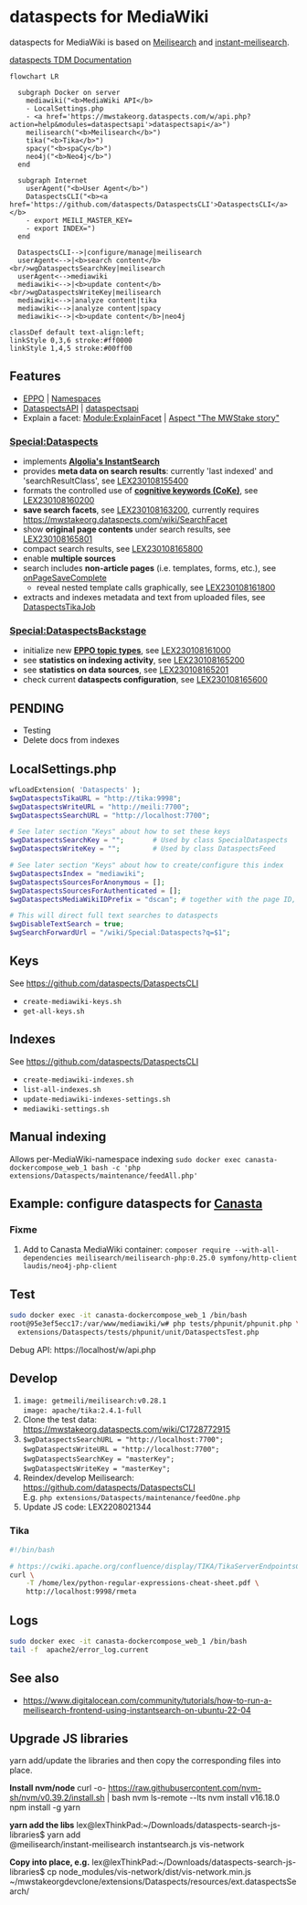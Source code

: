 # dataspects for MediaWiki

dataspects for MediaWiki is based on [Meilisearch](https://www.meilisearch.com) and [instant-meilisearch](https://github.com/meilisearch/instant-meilisearch).

[dataspects TDM Documentation](https://htmlpreview.github.io/?https://github.com/dataspects/mediawiki-extensions-Dataspects/blob/master/doc.html)

```mermaid
flowchart LR

  subgraph Docker on server
    mediawiki("<b>MediaWiki API</b>
    - LocalSettings.php
    - <a href='https://mwstakeorg.dataspects.com/w/api.php?action=help&modules=dataspectsapi'>dataspectsapi</a>")
    meilisearch("<b>Meilisearch</b>")
    tika("<b>Tika</b>")
    spacy("<b>spaCy</b>")
    neo4j("<b>Neo4j</b>")
  end

  subgraph Internet
    userAgent("<b>User Agent</b>")
    DataspectsCLI("<b><a href='https://github.com/dataspects/DataspectsCLI'>DataspectsCLI</a></b>
    - export MEILI_MASTER_KEY=
    - export INDEX=")
  end

  DataspectsCLI-->|configure/manage|meilisearch
  userAgent<-->|<b>search content</b><br/>wgDataspectsSearchKey|meilisearch
  userAgent<-->mediawiki
  mediawiki<-->|<b>update content</b><br/>wgDataspectsWriteKey|meilisearch
  mediawiki<-->|analyze content|tika
  mediawiki<-->|analyze content|spacy
  mediawiki<-->|<b>update content</b>|neo4j

classDef default text-align:left;
linkStyle 0,3,6 stroke:#ff0000
linkStyle 1,4,5 stroke:#00ff00
```

## Features

- [EPPO](https://mwstakeorg.dataspects.com/wiki/EPPO) | [Namespaces](https://mwstakeorg.dataspects.com/wiki/Namespaces)
- [DataspectsAPI](https://github.com/dataspects/mediawiki-extensions-Dataspects/blob/main/includes/api/DataspectsAPI.php) | [dataspectsapi](https://mwstakeorg.dataspects.com/w/api.php?action=help&modules=dataspectsapi)
- Explain a facet: [Module:ExplainFacet](https://mwstakeorg.dataspects.com/wiki/Module:ExplainFacet) | [Aspect "The MWStake story"](https://mwstakeorg.dataspects.com/wiki/Aspect_%22The_MWStake_story%22)

### [Special:Dataspects](https://mwstakeorg.dataspects.com/wiki/Special:Dataspects)

- implements **[Algolia's InstantSearch](https://github.com/meilisearch/instant-meilisearch)**
- provides **meta data on search results**: currently 'last indexed' and 'searchResultClass', see [LEX230108155400](https://github.com/dataspects/mediawiki-extensions-Dataspects/search?q=LEX230108155400)
- formats the controlled use of **[cognitive keywords (CoKe)](https://wiki.dataspects.com/wiki/C1537999723)**, see [LEX230108160200](https://github.com/dataspects/mediawiki-extensions-Dataspects/search?q=LEX230108160200)
- **save search facets**, see [LEX230108163200](https://github.com/dataspects/mediawiki-extensions-Dataspects/search?q=LEX230108163200), currently requires https://mwstakeorg.dataspects.com/wiki/SearchFacet
- show **original page contents** under search results, see [LEX230108165801](https://github.com/dataspects/mediawiki-extensions-Dataspects/search?q=LEX230108165801)
- compact search results, see [LEX230108165800](https://github.com/dataspects/mediawiki-extensions-Dataspects/search?q=LEX230108165800)
- enable **multiple sources**
- search includes **non-article pages** (i.e. templates, forms, etc.), see [onPageSaveComplete](https://github.com/dataspects/mediawiki-extensions-Dataspects/search?q=onPageSaveComplete)
  - reveal nested template calls graphically, see [LEX230108161800](https://github.com/dataspects/mediawiki-extensions-Dataspects/search?q=LEX230108161800)
- extracts and indexes metadata and text from uploaded files, see [DataspectsTikaJob](https://github.com/dataspects/mediawiki-extensions-Dataspects/search?q=DataspectsTikaJob)

### [Special:DataspectsBackstage](https://mwstakeorg.dataspects.com/wiki/Special:DataspectsBackstage)

- initialize new **[EPPO topic types](https://mwstakeorg.dataspects.com/wiki/EPPO)**, see [LEX230108161000](https://github.com/dataspects/mediawiki-extensions-Dataspects/search?q=LEX230108161000)
- see **statistics on indexing activity**, see [LEX230108165200](https://github.com/dataspects/mediawiki-extensions-Dataspects/search?q=LEX230108165200)
- see **statistics on data sources**, see [LEX230108165201](https://github.com/dataspects/mediawiki-extensions-Dataspects/search?q=LEX230108165201)
- check current **dataspects configuration**, see [LEX230108165600](https://github.com/dataspects/mediawiki-extensions-Dataspects/search?q=LEX230108165600)

## **PENDING**

- Testing
- Delete docs from indexes

## LocalSettings.php

```php
wfLoadExtension( 'Dataspects' );
$wgDataspectsTikaURL = "http://tika:9998";
$wgDataspectsWriteURL = "http://meili:7700";
$wgDataspectsSearchURL = "http://localhost:7700";

# See later section "Keys" about how to set these keys
$wgDataspectsSearchKey = "";       # Used by class SpecialDataspects
$wgDataspectsWriteKey = "";        # Used by class DataspectsFeed

# See later section "Keys" about how to create/configure this index
$wgDataspectsIndex = "mediawiki";
$wgDataspectsSourcesForAnonymous = [];
$wgDataspectsSourcesForAuthenticated = [];
$wgDataspectsMediaWikiIDPrefix = "dscan"; # together with the page ID, this represents the index doc id

# This will direct full text searches to dataspects
$wgDisableTextSearch = true;
$wgSearchForwardUrl = "/wiki/Special:Dataspects?q=$1";
```

## Keys

See https://github.com/dataspects/DataspectsCLI

- `create-mediawiki-keys.sh`
- `get-all-keys.sh`

## Indexes

See https://github.com/dataspects/DataspectsCLI

- `create-mediawiki-indexes.sh`
- `list-all-indexes.sh`
- `update-mediawiki-indexes-settings.sh`
- `mediawiki-settings.sh`

## Manual indexing

Allows per-MediaWiki-namespace indexing
`sudo docker exec canasta-dockercompose_web_1 bash -c 'php extensions/Dataspects/maintenance/feedAll.php'`

## Example: configure dataspects for [Canasta](https://canasta.wiki/)

### Fixme

1. Add to Canasta MediaWiki container: `composer require --with-all-dependencies meilisearch/meilisearch-php:0.25.0 symfony/http-client laudis/neo4j-php-client`

## Test

```bash
sudo docker exec -it canasta-dockercompose_web_1 /bin/bash
root@95e3ef5ecc17:/var/www/mediawiki/w# php tests/phpunit/phpunit.php \
  extensions/Dataspects/tests/phpunit/unit/DataspectsTest.php
```

Debug API: https://localhost/w/api.php

## Develop

1. `image: getmeili/meilisearch:v0.28.1`<br/>`image: apache/tika:2.4.1-full`
2. Clone the test data: https://mwstakeorg.dataspects.com/wiki/C1728772915
3. `$wgDataspectsSearchURL = "http://localhost:7700";`<br/>`$wgDataspectsWriteURL = "http://localhost:7700";`<br/>`$wgDataspectsSearchKey = "masterKey";`<br/>
   `$wgDataspectsWriteKey = "masterKey";`
4. Reindex/develop Meilisearch: https://github.com/dataspects/DataspectsCLI<br/>E.g. `php extensions/Dataspects/maintenance/feedOne.php`
5. Update JS code: LEX2208021344

### Tika

```bash
#!/bin/bash

# https://cwiki.apache.org/confluence/display/TIKA/TikaServerEndpointsCompared
curl \
    -T /home/lex/python-regular-expressions-cheat-sheet.pdf \
    http://localhost:9998/rmeta
```

## Logs

```bash
sudo docker exec -it canasta-dockercompose_web_1 /bin/bash
tail -f  apache2/error_log.current
```

## See also

- https://www.digitalocean.com/community/tutorials/how-to-run-a-meilisearch-frontend-using-instantsearch-on-ubuntu-22-04

## Upgrade JS libraries

yarn add/update the libraries and then copy the corresponding files into place.

**Install nvm/node**
curl -o- https://raw.githubusercontent.com/nvm-sh/nvm/v0.39.2/install.sh | bash
nvm ls-remote --lts
nvm install v16.18.0
npm install -g yarn

**yarn add the libs**
lex@lexThinkPad:~/Downloads/dataspects-search-js-libraries$ yarn add \
 @meilisearch/instant-meilisearch instantsearch.js vis-network

**Copy into place, e.g.**
lex@lexThinkPad:~/Downloads/dataspects-search-js-libraries$ cp node_modules/vis-network/dist/vis-network.min.js ~/mwstakeorgdevclone/extensions/Dataspects/resources/ext.dataspectsSearch/
